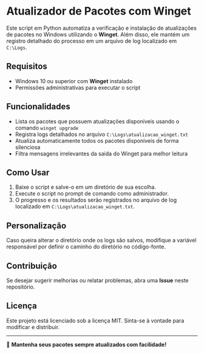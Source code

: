 # Atualizador de Pacotes com Winget

Este script em Python automatiza a verificação e instalação de atualizações de pacotes no Windows utilizando o **Winget**. Além disso, ele mantém um registro detalhado do processo em um arquivo de log localizado em `C:\Logs`.

## Requisitos

- Windows 10 ou superior com **Winget** instalado
- Permissões administrativas para executar o script

## Funcionalidades

- Lista os pacotes que possuem atualizações disponíveis usando o comando `winget upgrade`
- Registra logs detalhados no arquivo `C:\Logs\atualizacao_winget.txt`
- Atualiza automaticamente todos os pacotes disponíveis de forma silenciosa
- Filtra mensagens irrelevantes da saída do Winget para melhor leitura

## Como Usar

1. Baixe o script e salve-o em um diretório de sua escolha.
2. Execute o script no prompt de comando como administrador.
3. O progresso e os resultados serão registrados no arquivo de log localizado em `C:\Logs\atualizacao_winget.txt`.

## Personalização

Caso queira alterar o diretório onde os logs são salvos, modifique a variável responsável por definir o caminho do diretório no código-fonte.

## Contribuição

Se desejar sugerir melhorias ou relatar problemas, abra uma **Issue** neste repositório.

## Licença

Este projeto está licenciado sob a licença MIT. Sinta-se à vontade para modificar e distribuir.

---

🚀 **Mantenha seus pacotes sempre atualizados com facilidade!**

